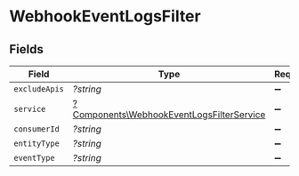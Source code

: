 # WebhookEventLogsFilter


## Fields

| Field                                                                                                 | Type                                                                                                  | Required                                                                                              | Description                                                                                           | Example                                                                                               |
| ----------------------------------------------------------------------------------------------------- | ----------------------------------------------------------------------------------------------------- | ----------------------------------------------------------------------------------------------------- | ----------------------------------------------------------------------------------------------------- | ----------------------------------------------------------------------------------------------------- |
| `excludeApis`                                                                                         | *?string*                                                                                             | :heavy_minus_sign:                                                                                    | N/A                                                                                                   | vault,proxy                                                                                           |
| `service`                                                                                             | [?Components\WebhookEventLogsFilterService](../../Models/Components/WebhookEventLogsFilterService.md) | :heavy_minus_sign:                                                                                    | N/A                                                                                                   |                                                                                                       |
| `consumerId`                                                                                          | *?string*                                                                                             | :heavy_minus_sign:                                                                                    | N/A                                                                                                   | test_user_id                                                                                          |
| `entityType`                                                                                          | *?string*                                                                                             | :heavy_minus_sign:                                                                                    | N/A                                                                                                   | Connection                                                                                            |
| `eventType`                                                                                           | *?string*                                                                                             | :heavy_minus_sign:                                                                                    | N/A                                                                                                   | vault.connection.callable                                                                             |